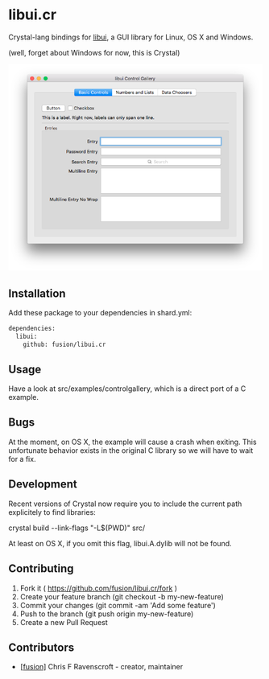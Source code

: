 # libui.cr

Crystal-lang bindings for [libui](https://github.com/andlabs/libui), a GUI library for Linux, OS X and Windows.

(well, forget about Windows for now, this is Crystal)

![OS X](https://raw.githubusercontent.com/andlabs/libui/master/examples/controlgallery/darwin.png)

## Installation

Add these package to your dependencies in shard.yml:

    dependencies:
      libui:
        github: fusion/libui.cr


## Usage

Have a look at src/examples/controlgallery, which is a direct port of a C example.

## Bugs

At the moment, on OS X, the example will cause a crash when exiting.
This unfortunate behavior exists in the original C library so we will have to wait for a fix.

## Development

Recent versions of Crystal now require you to include the current path explicitely to find libraries:

   crystal build --link-flags "-L$(PWD)" src/<your code>

At least on OS X, if you omit this flag, libui.A.dylib will not be found.

## Contributing

1. Fork it ( https://github.com/fusion/libui.cr/fork )
2. Create your feature branch (git checkout -b my-new-feature)
3. Commit your changes (git commit -am 'Add some feature')
4. Push to the branch (git push origin my-new-feature)
5. Create a new Pull Request

## Contributors

- [[fusion]](https://github.com/fusion) Chris F Ravenscroft - creator, maintainer
